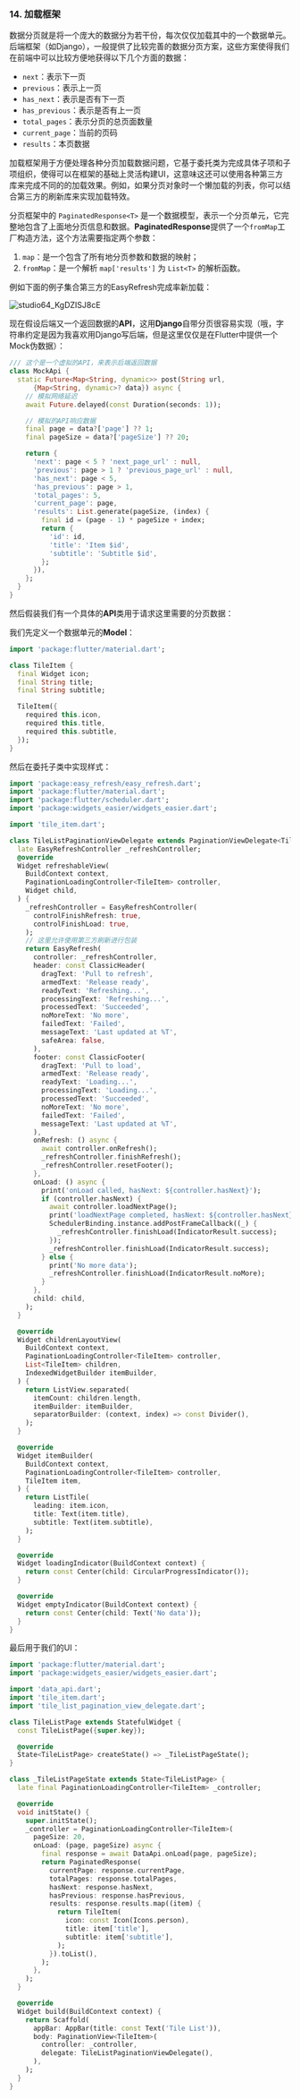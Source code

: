 

### 14. 加载框架

数据分页就是将一个庞大的数据分为若干份，每次仅仅加载其中的一个数据单元。后端框架（如Django），一般提供了比较完善的数据分页方案，这些方案使得我们在前端中可以比较方便地获得以下几个方面的数据：

- `next`：表示下一页
- `previous`：表示上一页
- `has_next`：表示是否有下一页
- `has_previous`：表示是否有上一页
- `total_pages`：表示分页的总页面数量
- `current_page`：当前的页码
- `results`：本页数据

加载框架用于方便处理各种分页加载数据问题，它基于委托类为完成具体子项和子项组织，使得可以在框架的基础上灵活构建UI，这意味这还可以使用各种第三方库来完成不同的的加载效果。例如，如果分页对象时一个懒加载的列表，你可以结合第三方的刷新库来实现加载特效。

分页框架中的 `PaginatedResponse<T>` 是一个数据模型，表示一个分页单元，它完整地包含了上面地分页信息和数据。**PaginatedResponse**提供了一个`fromMap`工厂构造方法，这个方法需要指定两个参数：

1. `map`：是一个包含了所有地分页参数和数据的映射；
2. `fromMap`：是一个解析 `map['results']` 为 `List<T>` 的解析函数。



例如下面的例子集合第三方的EasyRefresh完成率新加载：



![studio64_KgDZISJ8cE](https://raw.githubusercontent.com/jacklee1995/widgets_easier/master/readme_pics/studio64_KgDZISJ8cE.gif)

现在假设后端又一个返回数据的**API**，这用**Django**自带分页很容易实现（哦，字符串约定是因为我喜欢用Django写后端，但是这里仅仅是在Flutter中提供一个Mock伪数据）：

```dart
/// 这个是一个虚拟的API，来表示后端返回数据
class MockApi {
  static Future<Map<String, dynamic>> post(String url,
      {Map<String, dynamic>? data}) async {
    // 模拟网络延迟
    await Future.delayed(const Duration(seconds: 1));

    // 模拟的API响应数据
    final page = data?['page'] ?? 1;
    final pageSize = data?['pageSize'] ?? 20;

    return {
      'next': page < 5 ? 'next_page_url' : null,
      'previous': page > 1 ? 'previous_page_url' : null,
      'has_next': page < 5,
      'has_previous': page > 1,
      'total_pages': 5,
      'current_page': page,
      'results': List.generate(pageSize, (index) {
        final id = (page - 1) * pageSize + index;
        return {
          'id': id,
          'title': 'Item $id',
          'subtitle': 'Subtitle $id',
        };
      }),
    };
  }
}

```

然后假装我们有一个具体的**API**类用于请求这里需要的分页数据：



我们先定义一个数据单元的**Model**：

```dart
import 'package:flutter/material.dart';

class TileItem {
  final Widget icon;
  final String title;
  final String subtitle;

  TileItem({
    required this.icon,
    required this.title,
    required this.subtitle,
  });
}
```

然后在委托子类中实现样式：

```dart
import 'package:easy_refresh/easy_refresh.dart';
import 'package:flutter/material.dart';
import 'package:flutter/scheduler.dart';
import 'package:widgets_easier/widgets_easier.dart';

import 'tile_item.dart';

class TileListPaginationViewDelegate extends PaginationViewDelegate<TileItem> {
  late EasyRefreshController _refreshController;
  @override
  Widget refreshableView(
    BuildContext context,
    PaginationLoadingController<TileItem> controller,
    Widget child,
  ) {
    _refreshController = EasyRefreshController(
      controlFinishRefresh: true,
      controlFinishLoad: true,
    );
    // 这里允许使用第三方刷新进行包装
    return EasyRefresh(
      controller: _refreshController,
      header: const ClassicHeader(
        dragText: 'Pull to refresh',
        armedText: 'Release ready',
        readyText: 'Refreshing...',
        processingText: 'Refreshing...',
        processedText: 'Succeeded',
        noMoreText: 'No more',
        failedText: 'Failed',
        messageText: 'Last updated at %T',
        safeArea: false,
      ),
      footer: const ClassicFooter(
        dragText: 'Pull to load',
        armedText: 'Release ready',
        readyText: 'Loading...',
        processingText: 'Loading...',
        processedText: 'Succeeded',
        noMoreText: 'No more',
        failedText: 'Failed',
        messageText: 'Last updated at %T',
      ),
      onRefresh: () async {
        await controller.onRefresh();
        _refreshController.finishRefresh();
        _refreshController.resetFooter();
      },
      onLoad: () async {
        print('onLoad called, hasNext: ${controller.hasNext}');
        if (controller.hasNext) {
          await controller.loadNextPage();
          print('loadNextPage completed, hasNext: ${controller.hasNext}');
          SchedulerBinding.instance.addPostFrameCallback((_) {
            _refreshController.finishLoad(IndicatorResult.success);
          });
          _refreshController.finishLoad(IndicatorResult.success);
        } else {
          print('No more data');
          _refreshController.finishLoad(IndicatorResult.noMore);
        }
      },
      child: child,
    );
  }

  @override
  Widget childrenLayoutView(
    BuildContext context,
    PaginationLoadingController<TileItem> controller,
    List<TileItem> children,
    IndexedWidgetBuilder itemBuilder,
  ) {
    return ListView.separated(
      itemCount: children.length,
      itemBuilder: itemBuilder,
      separatorBuilder: (context, index) => const Divider(),
    );
  }

  @override
  Widget itemBuilder(
    BuildContext context,
    PaginationLoadingController<TileItem> controller,
    TileItem item,
  ) {
    return ListTile(
      leading: item.icon,
      title: Text(item.title),
      subtitle: Text(item.subtitle),
    );
  }

  @override
  Widget loadingIndicator(BuildContext context) {
    return const Center(child: CircularProgressIndicator());
  }

  @override
  Widget emptyIndicator(BuildContext context) {
    return const Center(child: Text('No data'));
  }
}
```

最后用于我们的UI：

```dart
import 'package:flutter/material.dart';
import 'package:widgets_easier/widgets_easier.dart';

import 'data_api.dart';
import 'tile_item.dart';
import 'tile_list_pagination_view_delegate.dart';

class TileListPage extends StatefulWidget {
  const TileListPage({super.key});

  @override
  State<TileListPage> createState() => _TileListPageState();
}

class _TileListPageState extends State<TileListPage> {
  late final PaginationLoadingController<TileItem> _controller;

  @override
  void initState() {
    super.initState();
    _controller = PaginationLoadingController<TileItem>(
      pageSize: 20,
      onLoad: (page, pageSize) async {
        final response = await DataApi.onLoad(page, pageSize);
        return PaginatedResponse(
          currentPage: response.currentPage,
          totalPages: response.totalPages,
          hasNext: response.hasNext,
          hasPrevious: response.hasPrevious,
          results: response.results.map((item) {
            return TileItem(
              icon: const Icon(Icons.person),
              title: item['title'],
              subtitle: item['subtitle'],
            );
          }).toList(),
        );
      },
    );
  }

  @override
  Widget build(BuildContext context) {
    return Scaffold(
      appBar: AppBar(title: const Text('Tile List')),
      body: PaginationView<TileItem>(
        controller: _controller,
        delegate: TileListPaginationViewDelegate(),
      ),
    );
  }
}

```



